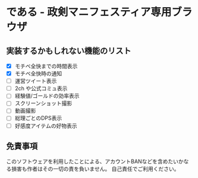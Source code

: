 # である - 政剣マニフェスティア専用ブラウザ

## 実装するかもしれない機能のリスト
- [x] モチベ全快までの時間表示
- [x] モチベ全快時の通知
- [ ] 運営ツイート表示
- [ ] 2ch や公式コミュ表示
- [ ] 経験値/ゴールドの効率表示
- [ ] スクリーンショット撮影
- [ ] 動画撮影
- [ ] 総理ごとのDPS表示
- [ ] 好感度アイテムの好物表示

## 免責事項
このソフトウェアを利用したことによる、アカウントBANなどを含めたいかなる損害も作者はその一切の責を負いません。
自己責任でご利用ください。
